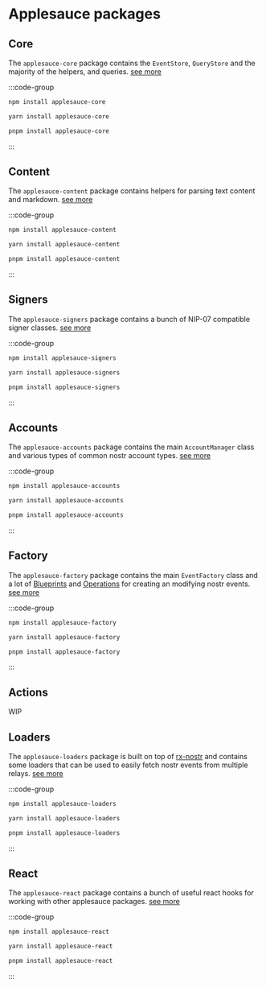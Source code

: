 # Applesauce packages

## Core

The `applesauce-core` package contains the `EventStore`, `QueryStore` and the majority of the helpers, and queries. [see more](https://hzrd149.github.io/applesauce/typedoc/modules/applesauce_core.html)

:::code-group

```sh [npm]
npm install applesauce-core
```

```sh [yarn]
yarn install applesauce-core
```

```sh [pnpm]
pnpm install applesauce-core
```

:::

## Content

The `applesauce-content` package contains helpers for parsing text content and markdown. [see more](https://hzrd149.github.io/applesauce/typedoc/modules/applesauce_content.html)

:::code-group

```sh [npm]
npm install applesauce-content
```

```sh [yarn]
yarn install applesauce-content
```

```sh [pnpm]
pnpm install applesauce-content
```

:::

## Signers

The `applesauce-signers` package contains a bunch of NIP-07 compatible signer classes. [see more](https://hzrd149.github.io/applesauce/typedoc/modules/applesauce_signers.html)

:::code-group

```sh [npm]
npm install applesauce-signers
```

```sh [yarn]
yarn install applesauce-signers
```

```sh [pnpm]
pnpm install applesauce-signers
```

:::

## Accounts

The `applesauce-accounts` package contains the main `AccountManager` class and various types of common nostr account types. [see more](https://hzrd149.github.io/applesauce/typedoc/modules/applesauce_accounts.html)

:::code-group

```sh [npm]
npm install applesauce-accounts
```

```sh [yarn]
yarn install applesauce-accounts
```

```sh [pnpm]
pnpm install applesauce-accounts
```

:::

## Factory

The `applesauce-factory` package contains the main `EventFactory` class and a lot of [Blueprints](https://hzrd149.github.io/applesauce/typedoc/modules/applesauce_factory.Blueprints.html) and [Operations](https://hzrd149.github.io/applesauce/typedoc/modules/applesauce_factory.Operations.html) for creating an modifying nostr events. [see more](https://hzrd149.github.io/applesauce/typedoc/modules/applesauce_factory.html)

:::code-group

```sh [npm]
npm install applesauce-factory
```

```sh [yarn]
yarn install applesauce-factory
```

```sh [pnpm]
pnpm install applesauce-factory
```

:::

## Actions

WIP

## Loaders

The `applesauce-loaders` package is built on top of [rx-nostr](https://penpenpng.github.io/rx-nostr/) and contains some loaders that can be used to easily fetch nostr events from multiple relays. [see more](https://hzrd149.github.io/applesauce/typedoc/modules/applesauce_loaders.html)

:::code-group

```sh [npm]
npm install applesauce-loaders
```

```sh [yarn]
yarn install applesauce-loaders
```

```sh [pnpm]
pnpm install applesauce-loaders
```

:::

## React

The `applesauce-react` package contains a bunch of useful react hooks for working with other applesauce packages. [see more](https://hzrd149.github.io/applesauce/typedoc/modules/applesauce_react.html)

:::code-group

```sh [npm]
npm install applesauce-react
```

```sh [yarn]
yarn install applesauce-react
```

```sh [pnpm]
pnpm install applesauce-react
```

:::
